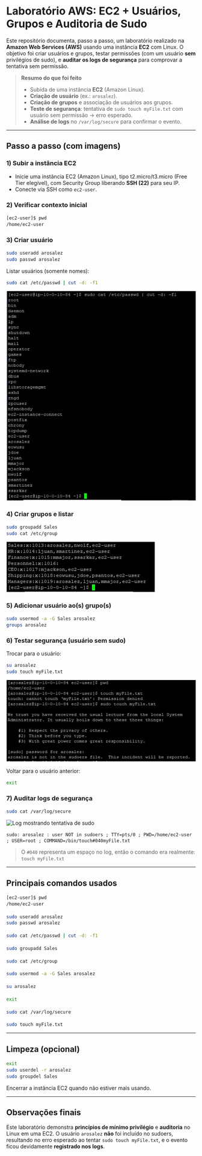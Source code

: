 # Laboratório AWS: EC2 + Usuários, Grupos e Auditoria de Sudo

Este repositório documenta, passo a passo, um laboratório realizado na **Amazon Web Services (AWS)** usando uma instância **EC2** com Linux. O objetivo foi criar usuários e grupos, testar permissões (com um usuário **sem** privilégios de sudo), e **auditar os logs de segurança** para comprovar a tentativa sem permissão.

> **Resumo do que foi feito**
>
> * Subida de uma instância **EC2** (Amazon Linux).
> * **Criação de usuário** (ex.: `arosalez`).
> * **Criação de grupos** e associação de usuários aos grupos.
> * **Teste de segurança**: tentativa de `sudo touch myFile.txt` com usuário sem permissão → erro esperado.
> * **Análise de logs** no `/var/log/secure` para confirmar o evento.

---

## Passo a passo (com imagens)

### 1) Subir a instância EC2

* Inicie uma instância EC2 (Amazon Linux), tipo t2.micro/t3.micro (Free Tier elegível), com Security Group liberando **SSH (22)** para seu IP.
* Conecte via SSH como `ec2-user`.

### 2) Verificar contexto inicial

```bash
[ec2-user]$ pwd
/home/ec2-user
```

### 3) Criar usuário

```bash
sudo useradd arosalez
sudo passwd arosalez
```

Listar usuários (somente nomes):

```bash
sudo cat /etc/passwd | cut -d: -f1
```

![Usuários criados](images/01-usuarios-criados.PNG)

### 4) Criar grupos e listar

```bash
sudo groupadd Sales
sudo cat /etc/group
```

![Grupos criados com usuários](images/02-grupos-e-membros.png)

### 5) Adicionar usuário ao(s) grupo(s)

```bash
sudo usermod -a -G Sales arosalez
groups arosalez
```

### 6) Testar segurança (usuário sem sudo)

Trocar para o usuário:

```bash
su arosalez
sudo touch myFile.txt
```

![Erro ao usar sudo sem permissão](images/03-erro-sudo-touch.png)

Voltar para o usuário anterior:

```bash
exit
```

### 7) Auditar logs de segurança

```bash
sudo cat /var/log/secure
```

![Log mostrando tentativa de sudo](images/04-log-segurança.PNG)

```
sudo: arosalez : user NOT in sudoers ; TTY=pts/0 ; PWD=/home/ec2-user ; USER=root ; COMMAND=/bin/touch#040myFile.txt
```

> O `#040` representa um espaço no log, então o comando era realmente: `touch myFile.txt`

---

## Principais comandos usados

```bash
[ec2-user]$ pwd
/home/ec2-user

sudo useradd arosalez
sudo passwd arosalez

sudo cat /etc/passwd | cut -d: -f1

sudo groupadd Sales

sudo cat /etc/group

sudo usermod -a -G Sales arosalez

su arosalez

exit

sudo cat /var/log/secure

sudo touch myFile.txt
```

---

## Limpeza (opcional)

```bash
exit
sudo userdel -r arosalez
sudo groupdel Sales
```

Encerrar a instância EC2 quando não estiver mais usando.

---

## Observações finais

Este laboratório demonstra **princípios de mínimo privilégio** e **auditoria** no Linux em uma EC2. O usuário `arosalez` **não** foi incluído no sudoers, resultando no erro esperado ao tentar `sudo touch myFile.txt`, e o evento ficou devidamente **registrado nos logs**.
